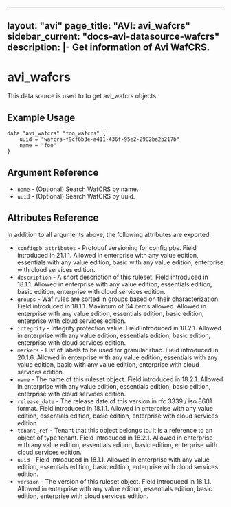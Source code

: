 <!--
    Copyright 2021 VMware, Inc.
    SPDX-License-Identifier: Mozilla Public License 2.0
-->
---
layout: "avi"
page_title: "AVI: avi_wafcrs"
sidebar_current: "docs-avi-datasource-wafcrs"
description: |-
  Get information of Avi WafCRS.
---

# avi_wafcrs

This data source is used to to get avi_wafcrs objects.

## Example Usage

```hcl
data "avi_wafcrs" "foo_wafcrs" {
    uuid = "wafcrs-f9cf6b3e-a411-436f-95e2-2982ba2b217b"
    name = "foo"
}
```

## Argument Reference

* `name` - (Optional) Search WafCRS by name.
* `uuid` - (Optional) Search WafCRS by uuid.

## Attributes Reference

In addition to all arguments above, the following attributes are exported:

* `configpb_attributes` - Protobuf versioning for config pbs. Field introduced in 21.1.1. Allowed in enterprise with any value edition, essentials with any value edition, basic with any value edition, enterprise with cloud services edition.
* `description` - A short description of this ruleset. Field introduced in 18.1.1. Allowed in enterprise with any value edition, essentials edition, basic edition, enterprise with cloud services edition.
* `groups` - Waf rules are sorted in groups based on their characterization. Field introduced in 18.1.1. Maximum of 64 items allowed. Allowed in enterprise with any value edition, essentials edition, basic edition, enterprise with cloud services edition.
* `integrity` - Integrity protection value. Field introduced in 18.2.1. Allowed in enterprise with any value edition, essentials edition, basic edition, enterprise with cloud services edition.
* `markers` - List of labels to be used for granular rbac. Field introduced in 20.1.6. Allowed in enterprise with any value edition, essentials with any value edition, basic with any value edition, enterprise with cloud services edition.
* `name` - The name of this ruleset object. Field introduced in 18.2.1. Allowed in enterprise with any value edition, essentials edition, basic edition, enterprise with cloud services edition.
* `release_date` - The release date of this version in rfc 3339 / iso 8601 format. Field introduced in 18.1.1. Allowed in enterprise with any value edition, essentials edition, basic edition, enterprise with cloud services edition.
* `tenant_ref` - Tenant that this object belongs to. It is a reference to an object of type tenant. Field introduced in 18.2.1. Allowed in enterprise with any value edition, essentials edition, basic edition, enterprise with cloud services edition.
* `uuid` - Field introduced in 18.1.1. Allowed in enterprise with any value edition, essentials edition, basic edition, enterprise with cloud services edition.
* `version` - The version of this ruleset object. Field introduced in 18.1.1. Allowed in enterprise with any value edition, essentials edition, basic edition, enterprise with cloud services edition.

